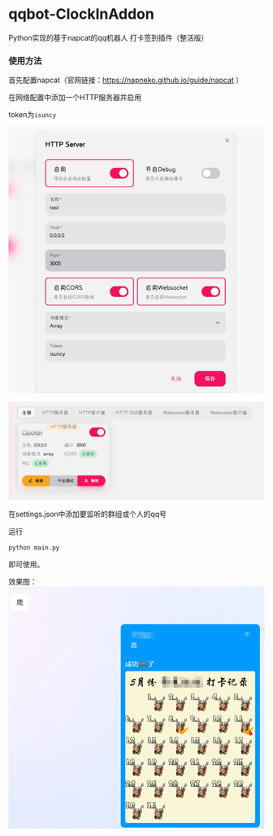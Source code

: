 # qqbot-ClockInAddon
Python实现的基于napcat的qq机器人 打卡签到插件（整活版）
### 使用方法
首先配置napcat（官网链接：https://napneko.github.io/guide/napcat ）

在网络配置中添加一个HTTP服务器并启用

token为`isuncy`

![alt text](doc/image-1.png)

![alt text](doc/image.png)

在settings.json中添加要监听的群组或个人的qq号

运行
```cmd
python main.py
```

即可使用。

效果图：
![alt text](doc/image-2.png)
